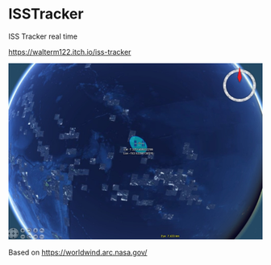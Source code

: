 # ISSTracker
ISS Tracker real time

https://walterm122.itch.io/iss-tracker

![alt](ISSTracker.jpg)

Based on https://worldwind.arc.nasa.gov/


